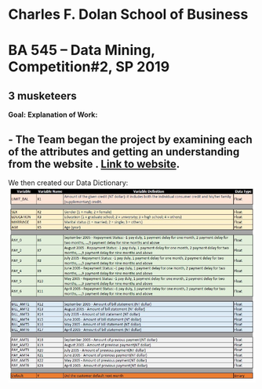 # Charles F. Dolan School of Business

# BA 545 – Data Mining, Competition#2, SP 2019

## 3 musketeers

**Goal:** 
**Explanation of Work:**

## - The Team began the project by examining each of the attributes and getting an understanding from the website . [Link to website](https://archive.ics.uci.edu/ml/datasets/default+of+credit+card+clients).


We then created our Data Dictionary: **![](/Data_Dictionary_picture.JPG)**

